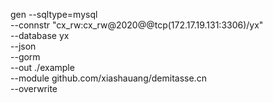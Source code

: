 gen --sqltype=mysql \
--connstr "cx_rw:cx_rw@2020@@tcp(172.17.19.131:3306)/yx" \
--database yx  \
--json \
--gorm \
--out ./example \
--module github.com/xiashauang/demitasse.cn \
--overwrite